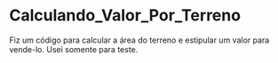 # Calculando_Valor_Por_Terreno
 Fiz um código para calcular a área do terreno e estipular um valor para vende-lo. Usei somente para teste.
